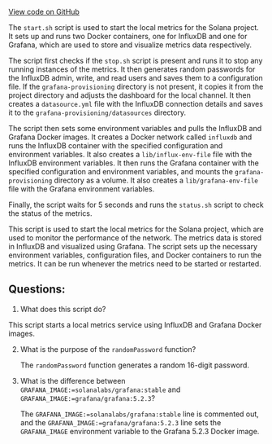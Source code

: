 
[View code on GitHub](https://github.com/solana-labs/solana/blob/master/metrics/scripts/start.sh)

The `start.sh` script is used to start the local metrics for the Solana project. It sets up and runs two Docker containers, one for InfluxDB and one for Grafana, which are used to store and visualize metrics data respectively. 

The script first checks if the `stop.sh` script is present and runs it to stop any running instances of the metrics. It then generates random passwords for the InfluxDB admin, write, and read users and saves them to a configuration file. If the `grafana-provisioning` directory is not present, it copies it from the project directory and adjusts the dashboard for the local channel. It then creates a `datasource.yml` file with the InfluxDB connection details and saves it to the `grafana-provisioning/datasources` directory.

The script then sets some environment variables and pulls the InfluxDB and Grafana Docker images. It creates a Docker network called `influxdb` and runs the InfluxDB container with the specified configuration and environment variables. It also creates a `lib/influx-env-file` file with the InfluxDB environment variables. It then runs the Grafana container with the specified configuration and environment variables, and mounts the `grafana-provisioning` directory as a volume. It also creates a `lib/grafana-env-file` file with the Grafana environment variables.

Finally, the script waits for 5 seconds and runs the `status.sh` script to check the status of the metrics.

This script is used to start the local metrics for the Solana project, which are used to monitor the performance of the network. The metrics data is stored in InfluxDB and visualized using Grafana. The script sets up the necessary environment variables, configuration files, and Docker containers to run the metrics. It can be run whenever the metrics need to be started or restarted.
## Questions: 
 1. What does this script do?
   
   This script starts a local metrics service using InfluxDB and Grafana Docker images.

2. What is the purpose of the `randomPassword` function?
   
   The `randomPassword` function generates a random 16-digit password.

3. What is the difference between `GRAFANA_IMAGE:=solanalabs/grafana:stable` and `GRAFANA_IMAGE:=grafana/grafana:5.2.3`?
   
   The `GRAFANA_IMAGE:=solanalabs/grafana:stable` line is commented out, and the `GRAFANA_IMAGE:=grafana/grafana:5.2.3` line sets the `GRAFANA_IMAGE` environment variable to the Grafana 5.2.3 Docker image.